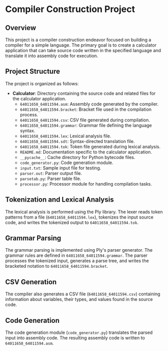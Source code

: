 # Compiler Construction Project

## Overview

This project is a compiler construction endeavor focused on building a compiler for a simple language. The primary goal is to create a calculator application that can take source code written in the specified language and translate it into assembly code for execution.

## Project Structure

The project is organized as follows:

- **Calculator**: Directory containing the source code and related files for the calculator application.
  - `64011658_64011594.asm`: Assembly code generated by the compiler.
  - `64011658_64011594.bracket`: Bracket file used in the compilation process.
  - `64011658_64011594.csv`: CSV file generated during compilation.
  - `64011658_64011594.grammar`: Grammar file defining the language syntax.
  - `64011658_64011594.lex`: Lexical analysis file.
  - `64011658_64011594.sdt`: Syntax-directed translation file.
  - `64011658_64011594.tok`: Token file generated during lexical analysis.
  - `README.md`: Documentation specific to the calculator application.
  - `__pycache__`: Cache directory for Python bytecode files.
  - `code_generator.py`: Code generation module.
  - `input.txt`: Sample input file for testing.
  - `parser.out`: Parser output file.
  - `parsetab.py`: Parser table file.
  - `processor.py`: Processor module for handling compilation tasks.

## Tokenization and Lexical Analysis

The lexical analysis is performed using the Ply library. The lexer reads token patterns from a file (`64011658_64011594.lex`), tokenizes the input source code, and writes the tokenized output to `64011658_64011594.tok`.

## Grammar Parsing

The grammar parsing is implemented using Ply's parser generator. The grammar rules are defined in `64011658_64011594.grammar`. The parser processes the tokenized input, generates a parse tree, and writes the bracketed notation to `64011658_64011594.bracket`.

## CSV Generation

The compiler also generates a CSV file (`64011658_64011594.csv`) containing information about variables, their types, and values found in the source code.

## Code Generation

The code generation module (`code_generator.py`) translates the parsed input into assembly code. The resulting assembly code is written to `64011658_64011594.asm`.
